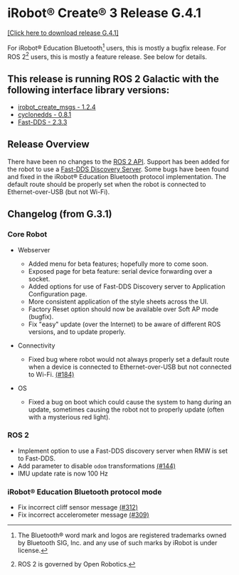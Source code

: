 # iRobot® Create® 3 Release G.4.1
[[Click here to download release G.4.1]](https://edu.irobot.com/create3/firmware/G.4.1)

For iRobot® Education Bluetooth[^1] users, this is mostly a bugfix release.
For ROS 2[^2] users, this is mostly a feature release.
See below for details.


## This release is running ROS 2 Galactic with the following interface library versions:

- [irobot_create_msgs - 1.2.4](https://github.com/iRobotEducation/irobot_create_msgs/tree/1.2.4)
- [cyclonedds - 0.8.1](https://github.com/eclipse-cyclonedds/cyclonedds/tree/0.8.1)
- [Fast-DDS - 2.3.3](https://github.com/eProsima/Fast-DDS/tree/2.3.3)

## Release Overview
There have been no changes to the [ROS 2 API](../../api/ros2/).
Support has been added for the robot to use a [Fast-DDS Discovery Server](https://fast-dds.docs.eprosima.com/en/latest/fastdds/ros2/discovery_server/ros2_discovery_server.html).
Some bugs have been found and fixed in the iRobot® Education Bluetooth protocol implementation.
The default route should be properly set when the robot is connected to Ethernet-over-USB (but not Wi-Fi).

## Changelog (from G.3.1)
### Core Robot
* Webserver
    * Added menu for beta features; hopefully more to come soon.
    * Exposed page for beta feature: serial device forwarding over a socket.
    * Added options for use of Fast-DDS Discovery server to Application Configuration page.
    * More consistent application of the style sheets across the UI.
    * Factory Reset option should now be available over Soft AP mode (bugfix).
    * Fix "easy" update (over the Internet) to be aware of different ROS versions, and to update properly.

* Connectivity
    * Fixed bug where robot would not always properly set a default route when a device is connected to Ethernet-over-USB but not connected to Wi-Fi. [(#184)](https://github.com/iRobotEducation/create3_docs/issues/184)

* OS
    * Fixed a bug on boot which could cause the system to hang during an update, sometimes causing the robot not to properly update (often with a mysterious red light).

### ROS 2
* Implement option to use a Fast-DDS discovery server when RMW is set to Fast-DDS.
* Add parameter to disable `odom` transformations [(#144)](https://github.com/iRobotEducation/create3_docs/issues/144)
* IMU update rate is now 100 Hz

### iRobot® Education Bluetooth protocol mode
* Fix incorrect cliff sensor message [(#312)](https://github.com/iRobotEducation/create3_docs/issues/312)
* Fix incorrect accelerometer message [(#309)](https://github.com/iRobotEducation/create3_docs/issues/309)

[^1]: The Bluetooth® word mark and logos are registered trademarks owned by Bluetooth SIG, Inc. and any use of such marks by iRobot is under license.
[^2]: ROS 2 is governed by Open Robotics.
[^3]: All other trademarks mentioned are the property of their respective owners.
